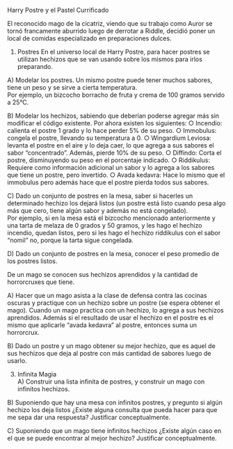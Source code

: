 Harry Postre y el Pastel Currificado


El reconocido mago de la cicatriz, viendo que su trabajo como Auror se tornó francamente aburrido
luego de derrotar a Riddle, decidió poner un local de comidas especializado en preparaciones dulces.


1. Postres
En el universo local de Harry Postre, para hacer postres se utilizan hechizos que se van usando sobre
los mismos para irlos preparando.  

A) Modelar los postres. Un mismo postre puede tener muchos sabores, tiene un peso y se sirve a
cierta temperatura.  
Por ejemplo, un bizcocho borracho de fruta y crema de 100 gramos servido a 25°C.  

B) Modelar los hechizos, sabiendo que deberían poderse agregar más sin modificar el código
existente. Por ahora existen los siguientes:
○ Incendio: calienta el postre 1 grado y lo hace perder 5% de su peso.
○ Immobulus: congela el postre, llevando su temperatura a 0.
○ Wingardium Leviosa: levanta el postre en el aire y lo deja caer, lo que agrega a sus
sabores el sabor “concentrado”. Además, pierde 10% de su peso.
○ Diffindo: Corta el postre, disminuyendo su peso en el porcentaje indicado.
○ Riddikulus: Requiere como información adicional un sabor y lo agrega a los sabores que
tiene un postre, pero invertido.
○ Avada kedavra: Hace lo mismo que el immobulus pero además hace que el postre pierda
todos sus sabores.


C) Dado un conjunto de postres en la mesa, saber si hacerles un determinado hechizo los dejará
listos (un postre está listo cuando pesa algo más que cero, tiene algún sabor y además no está
congelado).  
Por ejemplo, si en la mesa está el bizcocho mencionado anteriormente y una tarta de melaza de
0 grados y 50 gramos, y les hago el hechizo incendio, quedan listos, pero si les hago el hechizo
riddikulus con el sabor “nomil” no, porque la tarta sigue congelada.


D) Dado un conjunto de postres en la mesa, conocer el peso promedio de los postres listos.  

De un mago se conocen sus hechizos aprendidos y la cantidad de horrorcruxes que tiene.

A) Hacer que un mago asista a la clase de defensa contra las cocinas oscuras y practique con un
hechizo sobre un postre (se espera obtener el mago). Cuando un mago practica con un hechizo,
lo agrega a sus hechizos aprendidos.
Además si el resultado de usar el hechizo en el postre es el mismo que aplicarle “avada
kedavra” al postre, entonces suma un horrorcrux.


B) Dado un postre y un mago obtener su mejor hechizo, que es aquel de sus hechizos que deja al
postre con más cantidad de sabores luego de usarlo.


3. Infinita Magia  
A) Construir una lista infinita de postres, y construir un mago con infinitos hechizos.  

B) Suponiendo que hay una mesa con infinitos postres, y pregunto si algún hechizo los deja listos
¿Existe alguna consulta que pueda hacer para que me sepa dar una respuesta? Justificar
conceptualmente.  

C) Suponiendo que un mago tiene infinitos hechizos ¿Existe algún caso en el que se puede
encontrar al mejor hechizo? Justificar conceptualmente.

